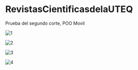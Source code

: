 # RevistasCientificasdelaUTEQ
Prueba del segundo corte, POO Movil


![1](https://user-images.githubusercontent.com/66985183/93675745-a550b600-fa71-11ea-93aa-f9a00bd2bd33.jpeg)

![2](https://user-images.githubusercontent.com/66985183/93676135-c3b6b180-fa71-11ea-9009-7575cd2b98ca.jpeg)

![3](https://user-images.githubusercontent.com/66985183/93676425-daf59f00-fa71-11ea-8858-bc9c46e1b7e9.jpeg)

![4](https://user-images.githubusercontent.com/66985183/93676521-ecd74200-fa71-11ea-8d10-7e62e0ead478.jpeg)
